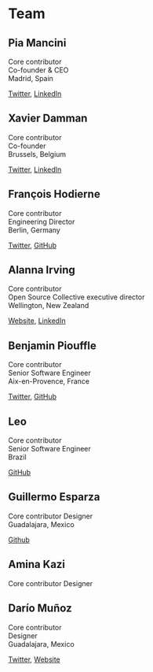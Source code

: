 # Team

## **Pia Mancini**

Core contributor  
Co-founder & CEO  
Madrid, Spain

[Twitter](https://twitter.com/piamancini%20), [LinkedIn](https://www.linkedin.com/in/piamancini/)

## **Xavier Damman**

Core contributor  
Co-founder  
Brussels, Belgium

[Twitter](https://twitter.com/xdamman), [LinkedIn](https://www.linkedin.com/in/xavierdamman)

## **François Hodierne**

Core contributor  
Engineering Director  
Berlin, Germany

[Twitter](https://twitter.com/znarf), [GitHub](https://github.com/znarf)

## **Alanna Irving**

Core contributor  
Open Source Collective executive director  
Wellington, New Zealand

[Website](https://alanna.space), [LinkedIn](https://www.linkedin.com/in/alannairving83/)

## **Benjamin Piouffle**

Core contributor  
Senior Software Engineer  
Aix-en-Provence, France

[Twitter](https://twitter.com/betree83), [GitHub](https://github.com/Betree)

## **Leo**

Core contributor  
Senior Software Engineer  
Brazil

[GitHub](https://github.com/kewitz)

## **Guillermo Esparza**

Core contributor
Designer  
Guadalajara, Mexico

[Github](https://github.com/Memo-Es)

## **Amina Kazi**

Core contributor
Designer  

## **Darío Muñoz**

Core contributor  
Designer  
Guadalajara, Mexico

[Twitter](https://twitter.com/cuiki), [Website](http://www.tafka.mx/)

